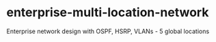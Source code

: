 # enterprise-multi-location-network
Enterprise network design with OSPF, HSRP, VLANs - 5 global locations

